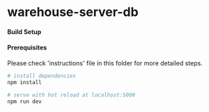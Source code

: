 # warehouse-server-db

#### Build Setup

#### Prerequisites
Please check 'instructions' file in this folder for more detailed steps.

``` bash
# install dependencies
npm install

# serve with hot reload at localhost:5000
npm run dev

